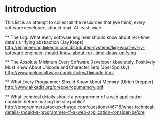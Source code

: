 # Introduction
This list is an attempt to collect all the resources that (we think) every software developers should read. At least twice.


** The Log: What every software engineer should know about real-time data's unifying abstraction (Jay Kreps) http://engineering.linkedin.com/distributed-systems/log-what-every-software-engineer-should-know-about-real-time-datas-unifying

** The Absolute Minimum Every Software Developer Absolutely, Positively Must Know About Unicode and Character Sets (Joel Spolsky) http://www.joelonsoftware.com/articles/Unicode.html

** What Every Programmer Should Know About Memory (Ulrich Drepper) http://www.akkadia.org/drepper/cpumemory.pdf

** What technical details should a programmer of a web application consider before making the site public? http://programmers.stackexchange.com/questions/46716/what-technical-details-should-a-programmer-of-a-web-application-consider-before